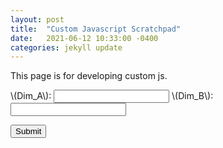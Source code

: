 ```yaml
---
layout: post
title:  "Custom Javascript Scratchpad"
date:   2021-06-12 10:33:00 -0400
categories: jekyll update
---
```


This page is for developing custom js.

<script src="https://polyfill.io/v3/polyfill.min.js?features=es6"></script>
<script id="MathJax-script" async src="/assets/js/node_modules/mathjax/es5/tex-mml-chtml.js"></script>
<script id="scratchpad" async src="/assets/js/custom/scratchpad.js"></script>

\\(Dim_A\\): <input type="text" id="dimA" name="dimA"/>
\\(Dim_B\\): <input type="text" id="dimB" name="dimB"/>

<button id="submit" onclick="update();">Submit</button>